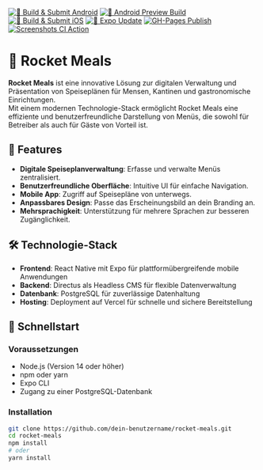 [![🤖 Build & Submit Android](https://github.com/rocket-meals/rocket-meals/actions/workflows/frontend_native_android.yml/badge.svg)](https://github.com/rocket-meals/rocket-meals/actions/workflows/frontend_native_android.yml)
[![🧪 Android Preview Build](https://github.com/rocket-meals/rocket-meals/actions/workflows/frontend_native_android_preview.yml/badge.svg)](https://github.com/rocket-meals/rocket-meals/actions/workflows/frontend_native_android_preview.yml)
[![🍏 Build & Submit iOS](https://github.com/rocket-meals/rocket-meals/actions/workflows/frontend_native_ios.yml/badge.svg)](https://github.com/rocket-meals/rocket-meals/actions/workflows/frontend_native_ios.yml)
[![🤖 Expo Update](https://github.com/rocket-meals/rocket-meals/actions/workflows/frontend_expo_update.yml/badge.svg)](https://github.com/rocket-meals/rocket-meals/actions/workflows/frontend_expo_update.yml)
[![GH-Pages Publish](https://github.com/rocket-meals/rocket-meals/actions/workflows/frontend_web_ghpages_production.yml/badge.svg)](https://github.com/rocket-meals/rocket-meals/actions/workflows/frontend_web_ghpages_production.yml)
[![Screenshots CI Action](https://github.com/rocket-meals/rocket-meals/actions/workflows/frontend_screenshot.yml/badge.svg)](https://github.com/rocket-meals/rocket-meals/actions/workflows/frontend_screenshot.yml)

# 🚀 Rocket Meals

**Rocket Meals** ist eine innovative Lösung zur digitalen Verwaltung und Präsentation von Speiseplänen für Mensen, Kantinen und gastronomische Einrichtungen.  
Mit einem modernen Technologie-Stack ermöglicht Rocket Meals eine effiziente und benutzerfreundliche Darstellung von Menüs, die sowohl für Betreiber als auch für Gäste von Vorteil ist.

## 🧩 Features

- **Digitale Speiseplanverwaltung**: Erfasse und verwalte Menüs zentralisiert.
- **Benutzerfreundliche Oberfläche**: Intuitive UI für einfache Navigation.
- **Mobile App**: Zugriff auf Speisepläne von unterwegs.
- **Anpassbares Design**: Passe das Erscheinungsbild an dein Branding an.
- **Mehrsprachigkeit**: Unterstützung für mehrere Sprachen zur besseren Zugänglichkeit.

## 🛠️ Technologie-Stack

- **Frontend**: React Native mit Expo für plattformübergreifende mobile Anwendungen
- **Backend**: Directus als Headless CMS für flexible Datenverwaltung
- **Datenbank**: PostgreSQL für zuverlässige Datenhaltung
- **Hosting**: Deployment auf Vercel für schnelle und sichere Bereitstellung

## 🚀 Schnellstart

### Voraussetzungen

- Node.js (Version 14 oder höher)
- npm oder yarn
- Expo CLI
- Zugang zu einer PostgreSQL-Datenbank

### Installation

```bash
git clone https://github.com/dein-benutzername/rocket-meals.git
cd rocket-meals
npm install
# oder
yarn install
